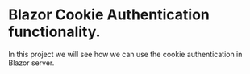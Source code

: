 # Blazor Cookie Authentication functionality.

In this project we will see how we can use the cookie authentication in Blazor server.

